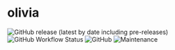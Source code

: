 # olivia

![GitHub release (latest by date including pre-releases)](https://img.shields.io/github/v/release/leonlatsch/olivia?include_prereleases&label=version)
![GitHub Workflow Status](https://img.shields.io/github/workflow/status/leonlatsch/olivia/Android%20CI)
![GitHub](https://img.shields.io/github/license/leonlatsch/olivia)
![Maintenance](https://img.shields.io/maintenance/yes/2020)
